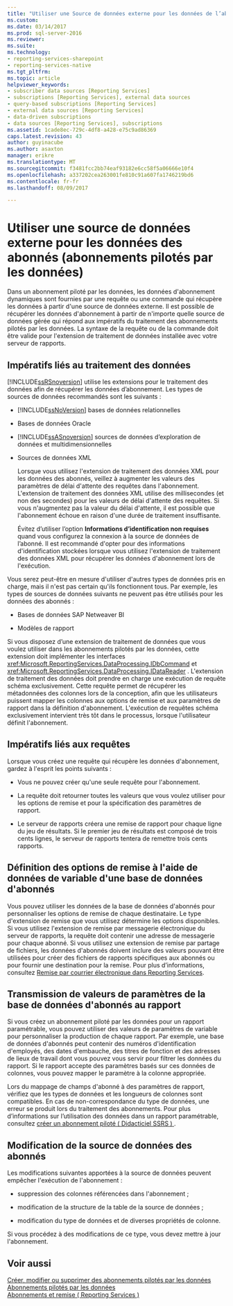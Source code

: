 ```yaml
---
title: "Utiliser une Source de données externe pour les données de l’abonné (abonnement piloté par les données) | Documents Microsoft"
ms.custom: 
ms.date: 03/14/2017
ms.prod: sql-server-2016
ms.reviewer: 
ms.suite: 
ms.technology:
- reporting-services-sharepoint
- reporting-services-native
ms.tgt_pltfrm: 
ms.topic: article
helpviewer_keywords:
- subscriber data sources [Reporting Services]
- subscriptions [Reporting Services], external data sources
- query-based subscriptions [Reporting Services]
- external data sources [Reporting Services]
- data-driven subscriptions
- data sources [Reporting Services], subscriptions
ms.assetid: 1cade8ec-729c-4df8-a428-e75c9ad86369
caps.latest.revision: 43
author: guyinacube
ms.author: asaxton
manager: erikre
ms.translationtype: MT
ms.sourcegitcommit: f3481fcc2bb74eaf93182e6cc58f5a06666e10f4
ms.openlocfilehash: a337202cea263001fe810c91a607fa1746219bd6
ms.contentlocale: fr-fr
ms.lasthandoff: 08/09/2017

---
```

# <a name="use-an-external-data-source-for-subscriber-data-data-driven-subscription"></a>Utiliser une source de données externe pour les données des abonnés (abonnements pilotés par les données)
  Dans un abonnement piloté par les données, les données d'abonnement dynamiques sont fournies par une requête ou une commande qui récupère les données à partir d'une source de données externe. Il est possible de récupérer les données d'abonnement à partir de n'importe quelle source de données gérée qui répond aux impératifs du traitement des abonnements pilotés par les données. La syntaxe de la requête ou de la commande doit être valide pour l'extension de traitement de données installée avec votre serveur de rapports.  
  
## <a name="data-processing-requirements"></a>Impératifs liés au traitement des données  
 [!INCLUDE[ssRSnoversion](../../includes/ssrsnoversion-md.md)] utilise les extensions pour le traitement des données afin de récupérer les données d’abonnement. Les types de sources de données recommandés sont les suivants :  
  
-   [!INCLUDE[ssNoVersion](../../includes/ssnoversion-md.md)] bases de données relationnelles  
  
-   Bases de données Oracle  
  
-   [!INCLUDE[ssASnoversion](../../includes/ssasnoversion-md.md)] sources de données d’exploration de données et multidimensionnelles  
  
-   Sources de données XML  
  
     Lorsque vous utilisez l'extension de traitement des données XML pour les données des abonnés, veillez à augmenter les valeurs des paramètres de délai d'attente des requêtes dans l'abonnement. L'extension de traitement des données XML utilise des millisecondes (et non des secondes) pour les valeurs de délai d'attente des requêtes. Si vous n'augmentez pas la valeur du délai d'attente, il est possible que l'abonnement échoue en raison d'une durée de traitement insuffisante.  
  
     Évitez d’utiliser l’option **Informations d’identification non requises** quand vous configurez la connexion à la source de données de l’abonné. Il est recommandé d'opter pour des informations d'identification stockées lorsque vous utilisez l'extension de traitement des données XML pour récupérer les données d'abonnement lors de l'exécution.  
  
 Vous serez peut-être en mesure d'utiliser d'autres types de données pris en charge, mais il n'est pas certain qu'ils fonctionnent tous. Par exemple, les types de sources de données suivants ne peuvent pas être utilisés pour les données des abonnés :  
  
-   Bases de données SAP Netweaver BI  
  
-   Modèles de rapport  
  
 Si vous disposez d’une extension de traitement de données que vous voulez utiliser dans les abonnements pilotés par les données, cette extension doit implémenter les interfaces <xref:Microsoft.ReportingServices.DataProcessing.IDbCommand> et <xref:Microsoft.ReportingServices.DataProcessing.IDataReader> . L'extension de traitement des données doit prendre en charge une exécution de requête schéma exclusivement. Cette requête permet de récupérer les métadonnées des colonnes lors de la conception, afin que les utilisateurs puissent mapper les colonnes aux options de remise et aux paramètres de rapport dans la définition d'abonnement. L'exécution de requêtes schéma exclusivement intervient très tôt dans le processus, lorsque l'utilisateur définit l'abonnement.  
  
## <a name="query-requirements"></a>Impératifs liés aux requêtes  
 Lorsque vous créez une requête qui récupère les données d'abonnement, gardez à l'esprit les points suivants :  
  
-   Vous ne pouvez créer qu'une seule requête pour l'abonnement.  
  
-   La requête doit retourner toutes les valeurs que vous voulez utiliser pour les options de remise et pour la spécification des paramètres de rapport.  
  
-   Le serveur de rapports créera une remise de rapport pour chaque ligne du jeu de résultats. Si le premier jeu de résultats est composé de trois cents lignes, le serveur de rapports tentera de remettre trois cents rapports.  
  
## <a name="setting-delivery-options-using-variable-data-from-a-subscriber-database"></a>Définition des options de remise à l'aide de données de variable d'une base de données d'abonnés  
 Vous pouvez utiliser les données de la base de données d'abonnés pour personnaliser les options de remise de chaque destinataire. Le type d'extension de remise que vous utilisez détermine les options disponibles. Si vous utilisez l'extension de remise par messagerie électronique du serveur de rapports, la requête doit contenir une adresse de messagerie pour chaque abonné. Si vous utilisez une extension de remise par partage de fichiers, les données d'abonnés doivent inclure des valeurs pouvant être utilisées pour créer des fichiers de rapports spécifiques aux abonnés ou pour fournir une destination pour la remise. Pour plus d’informations, consultez [Remise par courrier électronique dans Reporting Services](../../reporting-services/subscriptions/e-mail-delivery-in-reporting-services.md).  
  
## <a name="passing-parameter-values-from-the-subscriber-database-to-the-report"></a>Transmission de valeurs de paramètres de la base de données d'abonnés au rapport  
 Si vous créez un abonnement piloté par les données pour un rapport paramétrable, vous pouvez utiliser des valeurs de paramètres de variable pour personnaliser la production de chaque rapport. Par exemple, une base de données d'abonnés peut contenir des numéros d'identification d'employés, des dates d'embauche, des titres de fonction et des adresses de lieux de travail dont vous pouvez vous servir pour filtrer les données du rapport. Si le rapport accepte des paramètres basés sur ces données de colonnes, vous pouvez mapper le paramètre à la colonne appropriée.  
  
 Lors du mappage de champs d'abonné à des paramètres de rapport, vérifiez que les types de données et les longueurs de colonnes sont compatibles. En cas de non-correspondance du type de données, une erreur se produit lors du traitement des abonnements. Pour plus d’informations sur l’utilisation des données dans un rapport paramétrable, consultez [créer un abonnement piloté &#40; Didacticiel SSRS &#41; ](../../reporting-services/create-a-data-driven-subscription-ssrs-tutorial.md).  
  
## <a name="modifying-the-subscriber-data-source"></a>Modification de la source de données des abonnés  
 Les modifications suivantes apportées à la source de données peuvent empêcher l'exécution de l'abonnement :  
  
-   suppression des colonnes référencées dans l'abonnement ;  
  
-   modification de la structure de la table de la source de données ;  
  
-   modification du type de données et de diverses propriétés de colonne.  
  
 Si vous procédez à des modifications de ce type, vous devez mettre à jour l'abonnement.  
  
## <a name="see-also"></a>Voir aussi  
 [Créer, modifier ou supprimer des abonnements pilotés par les données](../../reporting-services/subscriptions/create-modify-and-delete-data-driven-subscriptions.md)   
 [Abonnements pilotés par les données](../../reporting-services/subscriptions/data-driven-subscriptions.md)   
 [Abonnements et remise &#40; Reporting Services &#41;](../../reporting-services/subscriptions/subscriptions-and-delivery-reporting-services.md)  
  
  
